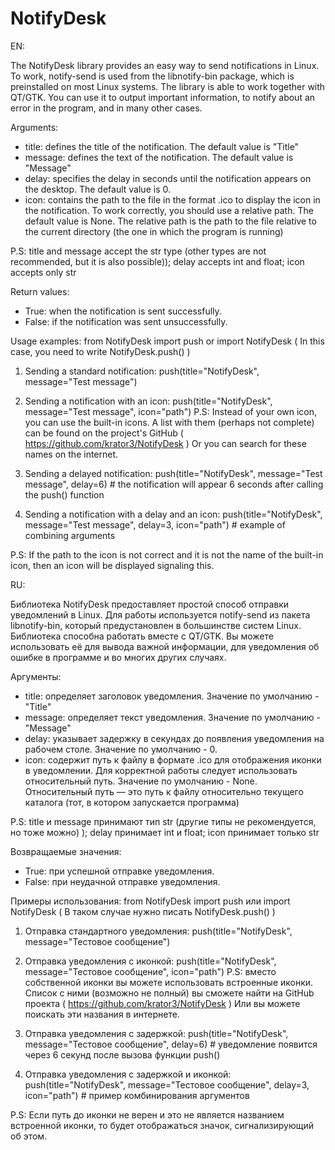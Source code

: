 # NotifyDesk

EN:

The NotifyDesk library provides an easy way to send notifications in Linux.
To work, notify-send is used from the libnotify-bin package, which is preinstalled on most Linux systems.
The library is able to work together with QT/GTK.
You can use it to output important information, to notify about an error in the program, and in many other cases.

Arguments:
- title: defines the title of the notification. The default value is "Title"
- message: defines the text of the notification. The default value is "Message"
- delay: specifies the delay in seconds until the notification appears on the desktop. The default value is 0.
- icon: contains the path to the file in the format .ico to display the icon in the notification.
  To work correctly, you should use a relative path. The default value is None.
  The relative path is the path to the file relative to the current directory (the one in which the program is running)

P.S: title and message accept the str type (other types are not recommended, but it is also possible)); delay accepts int and float; icon accepts only str

Return values:
- True: when the notification is sent successfully.
- False: if the notification was sent unsuccessfully.

Usage examples:
   from NotifyDesk import push or import NotifyDesk ( In this case, you need to write NotifyDesk.push() )

1. Sending a standard notification:
   push(title="NotifyDesk", message="Test message")

2. Sending a notification with an icon:
   push(title="NotifyDesk", message="Test message", icon="path")
P.S: Instead of your own icon, you can use the built-in icons.
   A list with them (perhaps not complete) can be found on the project's GitHub ( https://github.com/krator3/NotifyDesk )
Or you can search for these names on the internet.

3. Sending a delayed notification:
   push(title="NotifyDesk", message="Test message", delay=6) # the notification will appear 6 seconds after calling the push() function

4. Sending a notification with a delay and an icon:
   push(title="NotifyDesk", message="Test message", delay=3, icon="path") # example of combining arguments

P.S: If the path to the icon is not correct and it is not the name of the built-in icon, then an icon will be displayed signaling this.


RU:

Библиотека NotifyDesk предоставляет простой способ отправки уведомлений в Linux.
Для работы используется notify-send из пакета libnotify-bin, который предустановлен в большинстве систем Linux.
Библиотека способна работать вместе с QT/GTK.
Вы можете использовать её для вывода важной информации, для уведомления об ошибке в программе и во многих других случаях.

Аргументы:
- title: определяет заголовок уведомления. Значение по умолчанию - "Title"
- message: определяет текст уведомления. Значение по умолчанию - "Message"
- delay: указывает задержку в секундах до появления уведомления на рабочем столе. Значение по умолчанию - 0.
- icon: содержит путь к файлу в формате .ico для отображения иконки в уведомлении.
  Для корректной работы следует использовать относительный путь. Значение по умолчанию - None.
  Относительный путь — это путь к файлу относительно текущего каталога (тот, в котором запускается программа)

P.S: title и message принимают тип str (другие типы не рекомендуется, но тоже можно) ); delay принимает int и float; icon принимает только str

Возвращаемые значения:
- True: при успешной отправке уведомления.
- False: при неудачной отправке уведомления.

Примеры использования:
   from NotifyDesk import push или import NotifyDesk ( В таком случае нужно писать NotifyDesk.push() )

1. Отправка стандартного уведомления:
   push(title="NotifyDesk", message="Тестовое сообщение")

2. Отправка уведомления с иконкой:
   push(title="NotifyDesk", message="Тестовое сообщение", icon="path")
   P.S: вместо собственной иконки вы можете использовать встроенные иконки.
   Список с ними (возможно не полный) вы сможете найти на GitHub проекта ( https://github.com/krator3/NotifyDesk )
   Или вы можете поискать эти названия в интернете.

3. Отправка уведомления с задержкой:
   push(title="NotifyDesk", message="Тестовое сообщение", delay=6) # уведомление появится через 6 секунд после вызова функции push()

4. Отправка уведомления с задержкой и иконкой:
   push(title="NotifyDesk", message="Тестовое сообщение", delay=3, icon="path") # пример комбинирования аргументов

P.S: Если путь до иконки не верен и это не является названием встроенной иконки, то будет отображаться значок, сигнализирующий об этом.
